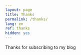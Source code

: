 ```yaml
---
layout: page
title: Thanks
permalink: /thanks/
lang: en
ref: thanks
hidden: yes
---
```


Thanks for subscribing to my blog